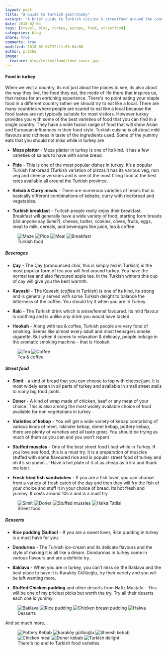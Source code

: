 ```yaml
---
layout: post
title: "A Guide to Turkish gastronomy"
excerpt: "A brief guide to Turkish cuisine & streetfood around the country"
date: 2018-02-04
tags: [travel, blog, turkey, europe, food, streetfood]
categories: blog
share: true
comments: true
modified: 2018-02-04T22:11:53-04:00
author: pritha
image:
  feature: blog/turkey/food/food-cover.jpg
---
```


#### Food in turkey

When we visit a country, its not just about the places to see, its also about the way they live, the food they eat, the mode of life there that inspires us, that makes for an enriching experience. There's no point eating your staple food in a different country rather we should try to eat like a local. There are many countries where people are scared to eat like a local because the food tastes are not typically suitable for most visitors. However turkey provides you with some of the best varieties of food that you can find in a single country. They have a wide fusion range of food that will show Asian and European influences in their food style. Turkish cuisine is all about mild flavours and richness in taste of the ingredients used. Some of the yummy eats that you should not miss while in turkey are


* **Meze platter** - Meze platter in turkey is one of its kind. It has a few varieties of salads to have with some bread.

* **Pide** - This is one of the most popular dishes in turkey. It’s a popular Turkish flat-bread (Turkish variation of pizza).It has its various veg, non veg and cheesy versions and is one of the most filling food at the best rates available all around the Turkish province.

* **Kebab & Curry meals** - There are numerous varieties of meals that is basically different combinations of kebabs, curry with rice/bread and vegetables.

* **Turkish breakfast** - Turkish people really enjoy their breakfast. Breakfast will generally have a wide variety of food, starting form breads (did anyone say _Simit_?), cheese, butter, cookies, olives, fruits, eggs, meat to milk, cereals, and beverages like juice, tea & coffee.

<figure class="half">   
    <img src="/images/blog/turkey/food/maze-platter.jpg" alt="Maze" title="Maze">
    <img src="/images/blog/turkey/food/pide.jpg" alt="Pide" title="Pide">
    <img src="/images/blog/turkey/food/chicken-hurrem.jpg" alt="Meal" title="Meal">
    <img src="/images/blog/turkey/food/breakfast.jpg" alt="Breakfast" title="Breakfast">
    <figcaption>Turkish food</figcaption>
</figure>

##### Beverages

* **Çay** - The Çay (pronounced _chai_, this is simply _tea_ in Turkish) is the most popular form of tea you will find around turkey. You have the normal tea and also flavoured apple tea. In the Turkish winters this cup of cay will give you the best warmth.

* **Kaveshi** - The Kaveshi (_coffee_ in Turkish) is one of its kind, its strong and is generally served with some Turkish delight to balance the bitterness of the coffee. You should try it when you are in Turkey.

* **Raki** - The Turkish drink which is anise/fennel favoured. Its mild flavour is soothing and is unlike any drink you would have tasted.

* **Hookah** - Along with tea & coffee, Turkish people are very fond of smoking. Seems like almost every adult and most teenagers smoke cigarette. But when it comes to relaxation & delicacy, people indulge in the aromatic smoking machine - that is Hookah. 

<figure class="half">   
    <img src="/images/blog/turkey/food/tea.jpg" alt="Tea" title="Tea">
    <img src="/images/blog/turkey/food/kaveshi.jpg" alt="Coffee" title="Coffee">
    <figcaption>Tea & coffee</figcaption>
</figure>

##### Street food

* **Simit** - a kind of bread that you can choose to top with cheese/jam. It is most widely eaten in all parts of turkey and available in small street stalls to many big food joints.

* **Doner** - A kind of wrap made of chicken, beef or any meat of your choice. This is also among the most widely available choice of food available for non vegetarians in turkey

* **Varieties of kebap** - You will get a wide variety of kebap comprising of various kinds of meet. Iskinder kebap, doner kebap, pottery kebap, there are plenty of varieties and all taste great. You should be trying as much of them as you can and you won’t repent

* **Stuffed muscles** - One of the best street food I had while in Turkey. If you love sea food, this is a must try. It is a preparation of muscles stuffed with some flavoured rice and is popular street food of turkey and oh it’s so yumm…! Have a hot plate of it at as cheap as 5 lira and thank me later.

* **Fresh fried fish sandwiches** - If you are a fish lover, you can choose from a variety of fresh catch of the day and then they will fry the fish of your choice and stuff it in your choice of bread. Its hot fresh and yummy. It costs around 10lira and is a must try.

<figure class="half">   
    <img src="/images/blog/turkey/food/simit.jpg" alt="Simit" title="Simit">
    <img src="/images/blog/turkey/food/doner-sandwich.jpg" alt="Doner" title="DonerPide">
    <img src="/images/blog/turkey/food/stuffed-mussles.jpg" alt="Stuffed mussles" title="Stuffed mussles">
    <img src="/images/blog/turkey/food/halka-tatlisi.jpg" alt="Halka Tatlisi" title="Halka Tatlisi">
    <figcaption>Street food</figcaption>
</figure>

##### Desserts

* **Rice pudding (Sutlac)** - If you are a sweet lover, Rice pudding in turkey is a must have for you.

* **Dondurma** - The Turkish ice-cream and its delicate flavours and the style of making it is all like a dream. Dondurmas in turkey come in various flavours and are a definite try.

* **Baklava** - When you are in turkey, you can’t miss on the Baklava and the best place to have it is Karaköy Güllüoğlu, try their variety and you will be left wanting more.

* **Stuffed Chicken pudding** and other deserts from Hafiz Mustafa - This will be one of my priciest picks but worth the try. Try all their deserts each one is yummy.

<figure class="half">   
    <img src="/images/blog/turkey/food/baklava.jpg" alt="Baklava" title="Baklava">
    <img src="/images/blog/turkey/food/sutlac.jpg" alt="Rice pudding" title="Rice pudding">
    <img src="/images/blog/turkey/food/chicken-pudding.jpg" alt="Chicken breast pudding" title="Chicken breast pudding">
    <img src="/images/blog/turkey/food/halwa.jpg" alt="Halwa" title="Halwa">
    <figcaption>Desserts</figcaption>
</figure>

And so much more...

<figure class="half">   
    <img src="/images/blog/turkey/food/pottery-kebab.jpg" alt="Pottery Kebab" title="Pottery Kebab">
    <img src="/images/blog/turkey/food/karakoy-golluglu.jpg" alt="karaköy güllüoğlu" title="karaköy güllüoğlu">
    <img src="/images/blog/turkey/food/sheesh-kebab.jpg" alt="Sheesh kebab" title="Sheesh kebab">
    <img src="/images/blog/turkey/food/chicken-meal.jpg" alt="Chicken meal" title="Chicken meal">
    <img src="/images/blog/turkey/food/doner.jpg" alt="Doner kebab" title="Doner kebab">
    <img src="/images/blog/turkey/food/turkish-delight.jpg" alt="Turkish delight" title="Turkish delight">
    <figcaption>There's no end to Turkish food varieties</figcaption>
</figure>

<!--this
<figure class="half">
    <a href="/images/blog/turkey/food/simit.jpeg"><img src="/images/blog/turkey/food/simit.jpeg" alt="image"></a>
    <a href="/images/blog/turkey/food/maze-platter.jpeg"><img src="/images/blog/turkey/food/maze-platter.jpeg" alt="image"></a>
    <a href="/images/blog/turkey/food/pide.jpeg"><img src="/images/blog/turkey/food/pide.jpeg" alt="image"></a>
  <a href="/images/blog/turkey/food/doner.jpeg"><img src="/images/blog/turkey/food/doner.jpeg" alt="image"></a>
    <figcaption>Two images.</figcaption>
</figure>-->
